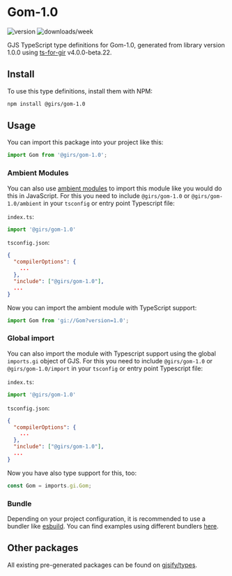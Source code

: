 
# Gom-1.0

![version](https://img.shields.io/npm/v/@girs/gom-1.0)
![downloads/week](https://img.shields.io/npm/dw/@girs/gom-1.0)


GJS TypeScript type definitions for Gom-1.0, generated from library version 1.0.0 using [ts-for-gir](https://github.com/gjsify/ts-for-gir) v4.0.0-beta.22.


## Install

To use this type definitions, install them with NPM:
```bash
npm install @girs/gom-1.0
```

## Usage

You can import this package into your project like this:
```ts
import Gom from '@girs/gom-1.0';
```

### Ambient Modules

You can also use [ambient modules](https://github.com/gjsify/ts-for-gir/tree/main/packages/cli#ambient-modules) to import this module like you would do this in JavaScript.
For this you need to include `@girs/gom-1.0` or `@girs/gom-1.0/ambient` in your `tsconfig` or entry point Typescript file:

`index.ts`:
```ts
import '@girs/gom-1.0'
```

`tsconfig.json`:
```json
{
  "compilerOptions": {
    ...
  },
  "include": ["@girs/gom-1.0"],
  ...
}
```

Now you can import the ambient module with TypeScript support: 

```ts
import Gom from 'gi://Gom?version=1.0';
```

### Global import

You can also import the module with Typescript support using the global `imports.gi` object of GJS.
For this you need to include `@girs/gom-1.0` or `@girs/gom-1.0/import` in your `tsconfig` or entry point Typescript file:

`index.ts`:
```ts
import '@girs/gom-1.0'
```

`tsconfig.json`:
```json
{
  "compilerOptions": {
    ...
  },
  "include": ["@girs/gom-1.0"],
  ...
}
```

Now you have also type support for this, too:

```ts
const Gom = imports.gi.Gom;
```

### Bundle

Depending on your project configuration, it is recommended to use a bundler like [esbuild](https://esbuild.github.io/). You can find examples using different bundlers [here](https://github.com/gjsify/ts-for-gir/tree/main/examples).

## Other packages

All existing pre-generated packages can be found on [gjsify/types](https://github.com/gjsify/types).


